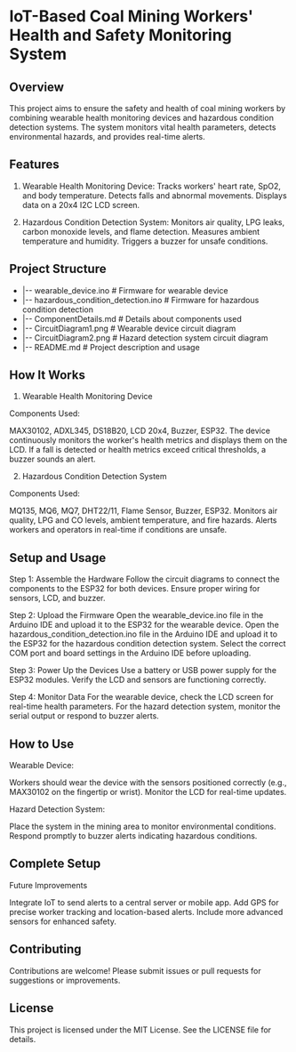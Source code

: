 # IoT-Based Coal Mining Workers' Health and Safety Monitoring System

## Overview

This project aims to ensure the safety and health of coal mining workers by combining wearable health monitoring devices and hazardous condition detection systems. The system monitors vital health parameters, detects environmental hazards, and provides real-time alerts.

## Features

1. Wearable Health Monitoring Device:
Tracks workers' heart rate, SpO2, and body temperature.
Detects falls and abnormal movements.
Displays data on a 20x4 I2C LCD screen.

2. Hazardous Condition Detection System:
Monitors air quality, LPG leaks, carbon monoxide levels, and flame detection.
Measures ambient temperature and humidity.
Triggers a buzzer for unsafe conditions.

## Project Structure

- |-- wearable_device.ino               # Firmware for wearable device
- |-- hazardous_condition_detection.ino # Firmware for hazardous condition detection
- |-- ComponentDetails.md               # Details about components used
- |-- CircuitDiagram1.png               # Wearable device circuit diagram
- |-- CircuitDiagram2.png               # Hazard detection system circuit diagram
- |-- README.md                         # Project description and usage

## How It Works

1. Wearable Health Monitoring Device

Components Used:

MAX30102, ADXL345, DS18B20, LCD 20x4, Buzzer, ESP32.
The device continuously monitors the worker's health metrics and displays them on the LCD.
If a fall is detected or health metrics exceed critical thresholds, a buzzer sounds an alert.

2. Hazardous Condition Detection System

Components Used:

MQ135, MQ6, MQ7, DHT22/11, Flame Sensor, Buzzer, ESP32.
Monitors air quality, LPG and CO levels, ambient temperature, and fire hazards.
Alerts workers and operators in real-time if conditions are unsafe.

## Setup and Usage

Step 1: Assemble the Hardware
Follow the circuit diagrams to connect the components to the ESP32 for both devices.
Ensure proper wiring for sensors, LCD, and buzzer.

Step 2: Upload the Firmware
Open the wearable_device.ino file in the Arduino IDE and upload it to the ESP32 for the wearable device.
Open the hazardous_condition_detection.ino file in the Arduino IDE and upload it to the ESP32 for the hazardous condition detection system.
Select the correct COM port and board settings in the Arduino IDE before uploading.

Step 3: Power Up the Devices
Use a battery or USB power supply for the ESP32 modules.
Verify the LCD and sensors are functioning correctly.

Step 4: Monitor Data
For the wearable device, check the LCD screen for real-time health parameters.
For the hazard detection system, monitor the serial output or respond to buzzer alerts.

## How to Use

Wearable Device:

Workers should wear the device with the sensors positioned correctly (e.g., MAX30102 on the fingertip or wrist).
Monitor the LCD for real-time updates.

Hazard Detection System:

Place the system in the mining area to monitor environmental conditions.
Respond promptly to buzzer alerts indicating hazardous conditions.

## Complete Setup

Future Improvements

Integrate IoT to send alerts to a central server or mobile app.
Add GPS for precise worker tracking and location-based alerts.
Include more advanced sensors for enhanced safety.

## Contributing

Contributions are welcome! Please submit issues or pull requests for suggestions or improvements.

## License

This project is licensed under the MIT License. See the LICENSE file for details.
